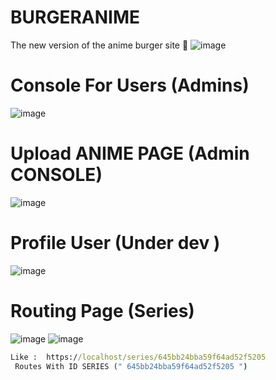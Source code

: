 # BURGERANIME
The new version of the anime burger site 🍔
![image](https://github.com/amadich/BURGERANIME/assets/74735976/107bcc6d-7b8a-481a-b20a-649c1915215f)
# Console For Users (Admins)
![image](https://github.com/amadich/BURGERANIME/assets/74735976/843a0b0b-064a-4ee5-b8de-a71266aa0ce3)

# Upload ANIME PAGE (Admin CONSOLE)
![image](https://github.com/amadich/BURGERANIME/assets/74735976/8c7175e3-8237-4f06-8e4f-5fe11433eb01)

# Profile User (Under dev )
![image](https://github.com/amadich/BURGERANIME/assets/74735976/57f2acca-de0e-48f9-b9a7-8dda74319722)

# Routing Page (Series) 
![image](https://github.com/amadich/BURGERANIME/assets/74735976/6157352b-25ae-41ee-baa4-53160ac9b32b)
![image](https://github.com/amadich/BURGERANIME/assets/74735976/1af7fb42-899f-4989-9154-79dc2ebf8466)


```cmd
Like :  https://localhost/series/645bb24bba59f64ad52f5205
 Routes With ID SERIES (" 645bb24bba59f64ad52f5205 ")
```
